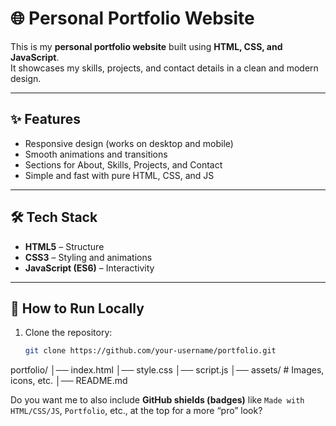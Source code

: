 # 🌐 Personal Portfolio Website  

This is my **personal portfolio website** built using **HTML, CSS, and JavaScript**.  
It showcases my skills, projects, and contact details in a clean and modern design.  

---

## ✨ Features  
- Responsive design (works on desktop and mobile)  
- Smooth animations and transitions  
- Sections for About, Skills, Projects, and Contact  
- Simple and fast with pure HTML, CSS, and JS  

---

## 🛠️ Tech Stack  
- **HTML5** – Structure  
- **CSS3** – Styling and animations  
- **JavaScript (ES6)** – Interactivity  

---

## 🚀 How to Run Locally  
1. Clone the repository:  
   ```bash
   git clone https://github.com/your-username/portfolio.git

portfolio/
│── index.html
│── style.css
│── script.js
│── assets/       # Images, icons, etc.
│── README.md



Do you want me to also include **GitHub shields (badges)** like `Made with HTML/CSS/JS`, `Portfolio`, etc., at the top for a more “pro” look?

